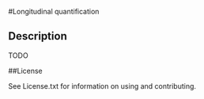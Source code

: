 #Longitudinal quantification

## Description

TODO

##License

See License.txt for information on using and contributing.


